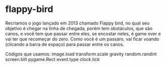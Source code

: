 # flappy-bird
Recriamos o jogo lançado em 2013 chamado Flappy bird, no qual seu objetivo é chegar na linha de chegada, porém tem obstáculos, que são canos, e você tem que passar entre eles, se encostar neles, é game over e vai ter que recomeçar do zero. Como você é um passáro, vai ficar voando (clicando a barra de espaço) para passar entre os canos.

Códigos que usamos:
image.load
transform.scale
gravity
random.randint
screen.blit
pygame.Rect
event.type
clock.tick 
